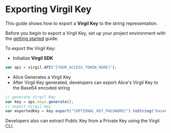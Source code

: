 # Exporting Virgil Key

This guide shows how to export a **Virgil Key** to the string representation.

Before you begin to export a Virgil Key, set up your project environment with the [getting started](/docs/guides/configuration/client-configuration) guide.

To export the Virgil Key:

- Initialize **Virgil SDK**

```javascript
var api = virgil.API("[YOUR_ACCESS_TOKEN_HERE]");
```

- Alice Generates a Virgil Key
- After Virgil Key generated, developers can export Alice's Virgil Key to the Base64 encoded string

```javascript
// generate Virgil Key
var key = api.keys.generate();
// export Virgil Key
var exportedKey = key.export("[OPTIONAL_KEY_PASSWORD]").toString("base64");
```

Developers also can extract Public Key from a Private Key using the Virgil CLI.

